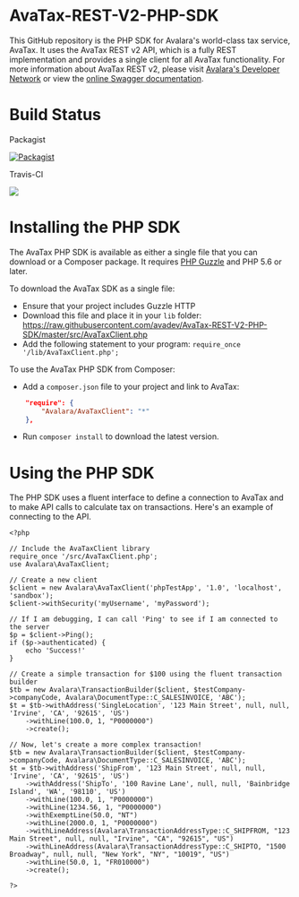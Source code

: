 # AvaTax-REST-V2-PHP-SDK

This GitHub repository is the PHP SDK for Avalara's world-class tax service, AvaTax.  It uses the AvaTax REST v2 API, which is a fully REST implementation and provides a single client for all AvaTax functionality.  For more information about AvaTax REST v2, please visit [Avalara's Developer Network](http://developer.avalara.com/) or view the [online Swagger documentation](https://sandbox-rest.avatax.com/swagger/ui/index.html).

# Build Status

Packagist

[![Packagist](https://img.shields.io/packagist/v/avalara/avataxclient.svg?style=plastic)](https://packagist.org/packages/avalara/avataxclient)

Travis-CI

![](https://api.travis-ci.org/avadev/AvaTax-REST-V2-PHP-SDK.svg?branch=master&style=plastic)

# Installing the PHP SDK

The AvaTax PHP SDK is available as either a single file that you can download or a Composer package.  It requires [PHP Guzzle](http://docs.guzzlephp.org/en/latest/) and PHP 5.6 or later.

To download the AvaTax SDK as a single file:
* Ensure that your project includes Guzzle HTTP
* Download this file and place it in your `lib` folder: https://raw.githubusercontent.com/avadev/AvaTax-REST-V2-PHP-SDK/master/src/AvaTaxClient.php
* Add the following statement to your program: `require_once '/lib/AvaTaxClient.php';`

To use the AvaTax PHP SDK from Composer:
* Add a `composer.json` file to your project and link to AvaTax:

```json
    "require": {
        "Avalara/AvaTaxClient": "*"
    },
```

* Run `composer install` to download the latest version.

# Using the PHP SDK

The PHP SDK uses a fluent interface to define a connection to AvaTax and to make API calls to calculate tax on transactions.  Here's an example of connecting to the API.

```
<?php

// Include the AvaTaxClient library
require_once '/src/AvaTaxClient.php';
use Avalara\AvaTaxClient;

// Create a new client
$client = new Avalara\AvaTaxClient('phpTestApp', '1.0', 'localhost', 'sandbox');
$client->withSecurity('myUsername', 'myPassword');

// If I am debugging, I can call 'Ping' to see if I am connected to the server
$p = $client->Ping();
if ($p->authenticated) {
    echo 'Success!'
}

// Create a simple transaction for $100 using the fluent transaction builder
$tb = new Avalara\TransactionBuilder($client, $testCompany->companyCode, Avalara\DocumentType::C_SALESINVOICE, 'ABC');
$t = $tb->withAddress('SingleLocation', '123 Main Street', null, null, 'Irvine', 'CA', '92615', 'US')
    ->withLine(100.0, 1, "P0000000")
    ->create();

// Now, let's create a more complex transaction!
$tb = new Avalara\TransactionBuilder($client, $testCompany->companyCode, Avalara\DocumentType::C_SALESINVOICE, 'ABC');
$t = $tb->withAddress('ShipFrom', '123 Main Street', null, null, 'Irvine', 'CA', '92615', 'US')
    ->withAddress('ShipTo', '100 Ravine Lane', null, null, 'Bainbridge Island', 'WA', '98110', 'US')
    ->withLine(100.0, 1, "P0000000")
    ->withLine(1234.56, 1, "P0000000")
    ->withExemptLine(50.0, "NT")
    ->withLine(2000.0, 1, "P0000000")
    ->withLineAddress(Avalara\TransactionAddressType::C_SHIPFROM, "123 Main Street", null, null, "Irvine", "CA", "92615", "US")
    ->withLineAddress(Avalara\TransactionAddressType::C_SHIPTO, "1500 Broadway", null, null, "New York", "NY", "10019", "US")
    ->withLine(50.0, 1, "FR010000")
    ->create();

?>
```
